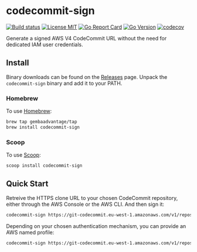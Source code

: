 # codecommit-sign

[![Build status](https://img.shields.io/github/workflow/status/gembaadvantage/codecommit-sign/ci?style=flat-square&logo=go)](https://github.com/gembaadvantage/codecommit-sign/actions?workflow=ci)
[![License MIT](https://img.shields.io/badge/license-MIT-blue.svg?style=flat-square)](/LICENSE)
[![Go Report Card](https://goreportcard.com/badge/github.com/gembaadvantage/codecommit-sign?style=flat-square)](https://goreportcard.com/report/github.com/gembaadvantage/codecommit-sign)
[![Go Version](https://img.shields.io/github/go-mod/go-version/gembaadvantage/codecommit-sign.svg?style=flat-square)](go.mod)
[![codecov](https://codecov.io/gh/gembaadvantage/codecommit-sign/branch/main/graph/badge.svg)](https://codecov.io/gh/gembaadvantage/codecommit-sign)

Generate a signed AWS V4 CodeCommit URL without the need for dedicated IAM user credentials.

## Install

Binary downloads can be found on the [Releases](https://github.com/gembaadvantage/codecommit-sign/releases) page. Unpack the `codecommit-sign` binary and add it to your PATH.

### Homebrew

To use [Homebrew](https://brew.sh/):

```sh
brew tap gembaadvantage/tap
brew install codecommit-sign
```

### Scoop

To use [Scoop](https://scoop.sh/):

```sh
scoop install codecommit-sign
```

## Quick Start

Retreive the HTTPS clone URL to your chosen CodeCommit repository, either through the AWS Console or the AWS CLI. And then sign it:

```sh
codecommit-sign https://git-codecommit.eu-west-1.amazonaws.com/v1/repos/<REPOSITORY_NAME>
```

Depending on your chosen authentication mechanism, you can provide an AWS named profile:

```sh
codecommit-sign https://git-codecommit.eu-west-1.amazonaws.com/v1/repos/<REPOSITORY_NAME> --profile <AWS_PROFILE>
```

